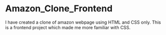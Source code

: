 # Amazon_Clone_Frontend
I have created a clone of amazon webpage using HTML and CSS only. This is a frontend project which made me more familiar with CSS.
